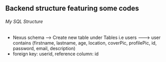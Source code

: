 ## Backend structure featuring some codes

###### My SQL Structure
- Nexus schema --> Create new table under Tables i.e users ---> user contains (firstname, lastname, age, location, coverPic, profilePic, id, password, email, description)
- foreign key: userid, reference column: id
